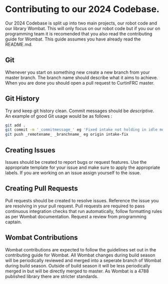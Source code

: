 # Contributing to our 2024 Codebase. 
Our 2024 Codebase is split up into two main projects, our robot code and our library Wombat. This will only focus on our robot code but if you our on programming team it is recomended that you also read the contributing guide for Wombat. This guide assumes you have already read the README.md.   

## Git
Whenever you start on something new create a new branch from your master branch. The branch name should describe what it aims to achieve. When you are done you should open a pull request to CurtinFRC master. 

## Git History
Try and keep git history clean. Commit messages should be *descriptive*.  
An example of good Git usage would be as follows :
```bash
git add .
git commit -m '_commitmessage_' eg 'Fixed intake not holding in idle mode'
git push _remotename_ _branchname_ eg origin intake-fix
```

## Creating Issues
Issues should be created to report bugs or request features. Use the appropriate template for your issue and make sure to apply the appropriate labels. If you are working on an issue assign yourself to the issue. 

## Creating Pull Requests
Pull requests should be created to resolve issues. Reference the issue you are resolving in your pull request. Pull requests are required to pass continuous integration checks that run automatically, follow formatting rules as per Wombat documentation. Request a review from programming captain. 

## Wombat Contributions
Wombat contributions are expected to follow the guidelines set out in the contributing guide for Wombat. All Wombat changes during build season will be periodically reviewed and merged into a seperate branch of Wombat during build season. Outside of build season it will be less periodically merged in but will be directly merged to master. As Wombat is a 4788 published library there are stricter standards. 
